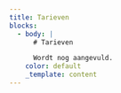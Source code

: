 ```yaml
---
title: Tarieven
blocks:
  - body: |
      # Tarieven

      Wordt nog aangevuld.
    color: default
    _template: content
---
```



